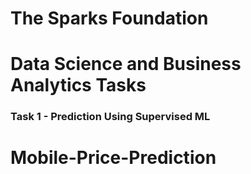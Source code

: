 # The Sparks Foundation
# Data Science and Business Analytics Tasks
### Task 1 -  Prediction Using Supervised ML
# Mobile-Price-Prediction
